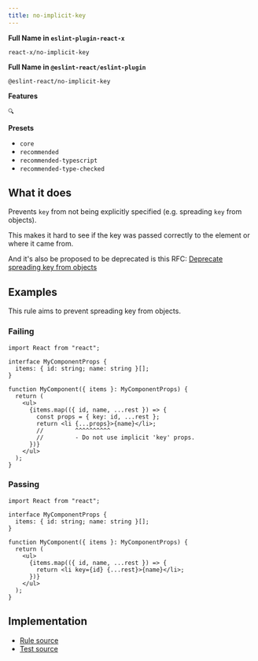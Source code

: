 ```yaml
---
title: no-implicit-key
---
```


**Full Name in `eslint-plugin-react-x`**

```plain copy
react-x/no-implicit-key
```

**Full Name in `@eslint-react/eslint-plugin`**

```plain copy
@eslint-react/no-implicit-key
```

**Features**

`🔍`

**Presets**

- `core`
- `recommended`
- `recommended-typescript`
- `recommended-type-checked`

## What it does

Prevents `key` from not being explicitly specified (e.g. spreading `key` from objects).

This makes it hard to see if the key was passed correctly to the element or where it came from.

And it's also be proposed to be deprecated is this RFC: [Deprecate spreading key from objects](https://github.com/reactjs/rfcs/pull/107#issue-413235149)

## Examples

This rule aims to prevent spreading key from objects.

### Failing

```tsx
import React from "react";

interface MyComponentProps {
  items: { id: string; name: string }[];
}

function MyComponent({ items }: MyComponentProps) {
  return (
    <ul>
      {items.map(({ id, name, ...rest }) => {
        const props = { key: id, ...rest };
        return <li {...props}>{name}</li>;
        //         ^^^^^^^^^^
        //         - Do not use implicit 'key' props.
      })}
    </ul>
  );
}
```

### Passing

```tsx
import React from "react";

interface MyComponentProps {
  items: { id: string; name: string }[];
}

function MyComponent({ items }: MyComponentProps) {
  return (
    <ul>
      {items.map(({ id, name, ...rest }) => {
        return <li key={id} {...rest}>{name}</li>;
      })}
    </ul>
  );
}
```

## Implementation

- [Rule source](https://github.com/Rel1cx/eslint-react/tree/main/packages/plugins/eslint-plugin-react-x/src/rules/no-implicit-key.ts)
- [Test source](https://github.com/Rel1cx/eslint-react/tree/main/packages/plugins/eslint-plugin-react-x/src/rules/no-implicit-key.spec.ts)
